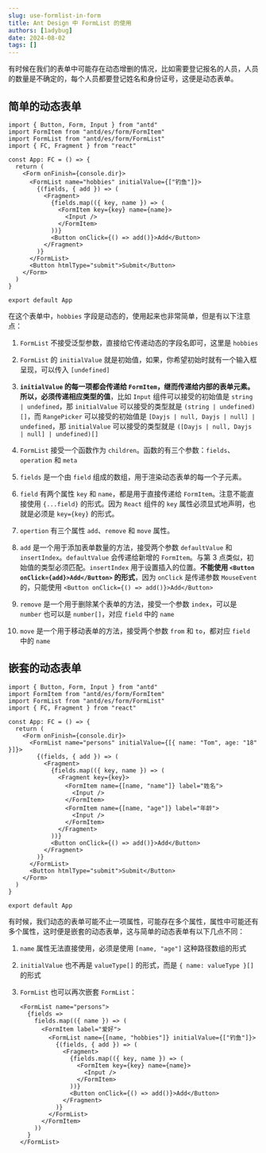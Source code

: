 ```yaml
---
slug: use-formlist-in-form
title: Ant Design 中 FormList 的使用
authors: [1adybug]
date: 2024-08-02
tags: []
---
```


有时候在我们的表单中可能存在动态增删的情况，比如需要登记报名的人员，人员的数量是不确定的，每个人员都要登记姓名和身份证号，这便是动态表单。

## 简单的动态表单

```tsx
import { Button, Form, Input } from "antd"
import FormItem from "antd/es/form/FormItem"
import FormList from "antd/es/form/FormList"
import { FC, Fragment } from "react"

const App: FC = () => {
  return (
    <Form onFinish={console.dir}>
      <FormList name="hobbies" initialValue={["钓鱼"]}>
        {(fields, { add }) => (
          <Fragment>
            {fields.map(({ key, name }) => (
              <FormItem key={key} name={name}>
                <Input />
              </FormItem>
            ))}
            <Button onClick={() => add()}>Add</Button>
          </Fragment>
        )}
      </FormList>
      <Button htmlType="submit">Submit</Button>
    </Form>
  )
}

export default App
```

在这个表单中，`hobbies` 字段是动态的，使用起来也非常简单，但是有以下注意点：

1. `FormList` 不接受泛型参数，直接给它传递动态的字段名即可，这里是 `hobbies`

2. `FormList` 的 `initialValue` 就是初始值，如果，你希望初始时就有一个输入框呈现，可以传入 `[undefined]`

3. **`initialValue` 的每一项都会传递给 `FormItem`，继而传递给内部的表单元素。所以，必须传递相应类型的值**，比如 `Input` 组件可以接受的初始值是 `string | undefined`，那 `initialValue` 可以接受的类型就是 `(string | undefined)[]`，而 `RangePicker` 可以接受的初始值是 `[Dayjs | null, Dayjs | null] | undefined`，那 `initialValue` 可以接受的类型就是 `([Dayjs | null, Dayjs | null] | undefined)[]`

4. `FormList` 接受一个函数作为 `children`。函数的有三个参数：`fields`、`operation` 和 `meta`

5. `fields` 是一个由 `field` 组成的数组，用于渲染动态表单的每一个子元素。

6. `field` 有两个属性 `key` 和 `name`，都是用于直接传递给 `FormItem`。注意不能直接使用 `{...field}` 的形式。因为 `React` 组件的 `key` 属性必须显式地声明，也就是必须是 `key={key}` 的形式。

7. `opertion` 有三个属性 `add`、`remove` 和 `move` 属性。

8. `add` 是一个用于添加表单数量的方法，接受两个参数 `defaultValue` 和 `insertIndex`。`defaultValue` 会传递给新增的 `FormItem`。与第 3 点类似，初始值的类型必须匹配。`insertIndex` 用于设置插入的位置。**不能使用 `<Button onClick={add}>Add</Button>` 的形式**，因为 `onClick` 是传递参数 `MouseEvent` 的，只能使用 `<Button onClick={() => add()}>Add</Button>`

9. `remove` 是一个用于删除某个表单的方法，接受一个参数 `index`，可以是 `number` 也可以是 `number[]`，对应 `field` 中的 `name`

10. `move` 是一个用于移动表单的方法，接受两个参数 `from` 和 `to`，都对应 `field` 中的 `name`

## 嵌套的动态表单

```tsx
import { Button, Form, Input } from "antd"
import FormItem from "antd/es/form/FormItem"
import FormList from "antd/es/form/FormList"
import { FC, Fragment } from "react"

const App: FC = () => {
  return (
    <Form onFinish={console.dir}>
      <FormList name="persons" initialValue={[{ name: "Tom", age: "18" }]}>
        {(fields, { add }) => (
          <Fragment>
            {fields.map(({ key, name }) => (
              <Fragment key={key}>
                <FormItem name={[name, "name"]} label="姓名">
                  <Input />
                </FormItem>
                <FormItem name={[name, "age"]} label="年龄">
                  <Input />
                </FormItem>
              </Fragment>
            ))}
            <Button onClick={() => add()}>Add</Button>
          </Fragment>
        )}
      </FormList>
      <Button htmlType="submit">Submit</Button>
    </Form>
  )
}

export default App
```

有时候，我们动态的表单可能不止一项属性，可能存在多个属性，属性中可能还有多个属性，这时便是嵌套的动态表单，这与简单的动态表单有以下几点不同：

1. `name` 属性无法直接使用，必须是使用 `[name, "age"]` 这种路径数组的形式

2. `initialValue` 也不再是 `valueType[]` 的形式，而是 `{ name: valueType }[]` 的形式

3. `FormList` 也可以再次嵌套 `FormList`：

   ```tsx
   <FormList name="persons">
     {fields =>
       fields.map(({ name }) => (
         <FormItem label="爱好">
           <FormList name={[name, "hobbies"]} initialValue={["钓鱼"]}>
             {(fields, { add }) => (
               <Fragment>
                 {fields.map(({ key, name }) => (
                   <FormItem key={key} name={name}>
                     <Input />
                   </FormItem>
                 ))}
                 <Button onClick={() => add()}>Add</Button>
               </Fragment>
             )}
           </FormList>
         </FormItem>
       ))
     }
   </FormList>
   ```
